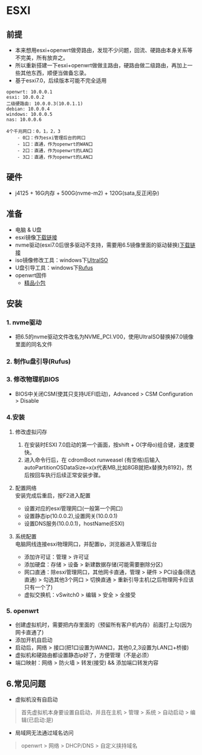 # ESXI

## 前提
- 本来想用esxi+openwrt做旁路由，发现不少问题，回流、硬路由本身关系等不完美，所有放弃之。   
- 所以重新搭建一下esxi+openwrt做做主路由，硬路由做二级路由，再加上一些其他东西，顺便当做备忘录。
- 基于esxi7.0，后续版本可能不完全适用
```
openwrt: 10.0.0.1
esxi: 10.0.0.2
二级硬路由: 10.0.0.3(10.0.1.1)
debian: 10.0.0.4
windows: 10.0.0.5
nas: 10.0.0.6

4个千兆网口：0，1，2，3
    - 0口：作为esxi管理后台的网口
    - 1口：直通，作为openwrt的WAN口
    - 2口：直通，作为openwrt的LAN口
    - 3口：直通，作为openwrt的LAN口
```

## 硬件
- j4125 + 16G内存 + 500G(nvme-m2) + 120G(sata,反正闲杂)

## 准备
- 电脑 & U盘
- esxi镜像[下载链接](https://my.vmware.com/zh/web/vmware/evalcenter?p=vsphere-eval-7)
- nvme驱动(esxi7.0后很多驱动不支持，需要用6.5镜像里面的驱动替换)[下载链接](TODO)
- iso镜像修改工具：windows下[UltraISO](https://www.ultraiso.com/)
- U盘引导工具：windows下[Rufus](https://rufus.ie/zh/)
- openwrt固件
    - [精品小包](https://drive.google.com/open?id=1eyIxVfyzO4nyzaT1sSr6xWf50_5YJN7g)

## 安装

### 1. nvme驱动
- 把6.5的nvme驱动文件改名为NVME_PCI.V00，使用UltraISO替换掉7.0镜像里面的同名文件

### 2. 制作u盘引导(Rufus)

### 3. 修改物理机BIOS
- BIOS中关闭CSM(使其只支持UEFI启动)，Advanced > CSM Configuration > Disable

### 4.安装
1. 修改虚拟闪存
    1. 在安装时ESXI 7.0启动的第一个画面，按shift + O(字母o)组合键，速度要快。
    2. 进入命令行后，在 cdromBoot runweasel (有空格)后输入autoPartitionOSDataSize=x(x代表MB,比如8GB就把x替换为8192)，然后按回车执行后续正常安装步骤。

2. 配置网络   
安装完成后重启，按F2进入配置
    - 设置对应的esxi管理网口(一般第一个网口)
    - 设置静态ip(10.0.0.2),设置网关(10.0.0.1)
    - 设置DNS服务(10.0.0.1)，hostName(ESXI)

3. 系统配置  
电脑网线连接esxi物理网口，并配置ip，浏览器进入管理后台
    - 添加许可证：管理 > 许可证
    - 添加硬盘：存储 > 设备 > 新建数据存储(可能需要删除分区)
    - 网口直通：除esxi管理网口，其他网卡直通，管理 > 硬件 > PCI设备(筛选直通) > 勾选其他3个网口 > 切换直通 > 重新引导主机(之后物理网卡应该只有一个了)
    - 虚拟交换机：vSwitch0 > 编辑 > 安全 > 全接受

### 5. openwrt
- 创建虚拟机时，需要把内存里面的（预留所有客户机内存）前面打上勾(因为网卡直通了)
- 添加开机自启动
- 启动后，网络 > 接口(把1口设置为WAN口，其他0,2,3设置为LAN口+桥接)
- 虚拟机和硬路由都设置静态ip好了，方便管理（不是必须）
- 端口映射：网络 > 防火墙 > 转发(接受) && 添加端口转发内容

## 6.常见问题
- 虚拟机没有自启动
> 首先虚拟机本身要设置自启动，并且在主机 > 管理 > 系统 > 自动启动 > 编辑(已启动:是)

- 局域网无法通过域名访问
> openwrt > 网络 > DHCP/DNS > 自定义挟持域名 



